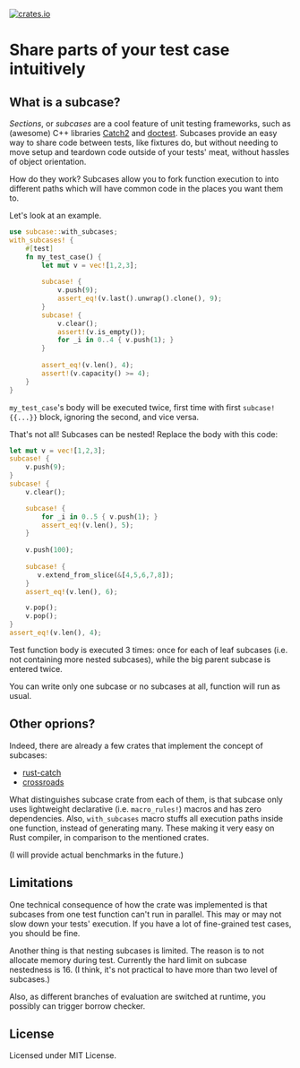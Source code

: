 <!-- this file is generated automatically with cargo-rdme tool -->

[![crates.io](https://img.shields.io/crates/v/subcase?style=for-the-badge&color=blue)](https://crates.io/crates/subcase)

<!-- cargo-rdme start -->

# Share parts of your test case intuitively

## What is a subcase?

*Sections*, or *subcases* are a cool feature of unit testing frameworks,
such as (awesome) C++ libraries [Catch2](https://github.com/catchorg/Catch2)
and [doctest](https://github.com/doctest/doctest).
Subcases provide an easy way to share code between tests,
like fixtures do, but without needing to move setup and teardown code
outside of your tests' meat, without hassles of object orientation.

How do they work? Subcases allow you to fork function execution
to into different paths which will have common code in the places
you want them to.

Let's look at an example.
```rust
use subcase::with_subcases;
with_subcases! {
    #[test]
    fn my_test_case() {
        let mut v = vec![1,2,3];
        
        subcase! {
            v.push(9);
            assert_eq!(v.last().unwrap().clone(), 9);
        }
        subcase! {
            v.clear();
            assert!(v.is_empty());
            for _i in 0..4 { v.push(1); }
        }
        
        assert_eq!(v.len(), 4);
        assert!(v.capacity() >= 4);
    }
}
```
`my_test_case`'s body will be executed twice, first time
with first `subcase!{{...}}` block, ignoring the second,
and vice versa.

That's not all! Subcases can be nested! Replace the body
with this code:
```rust
let mut v = vec![1,2,3];   
subcase! {
    v.push(9);
}
subcase! {
    v.clear();

    subcase! {
        for _i in 0..5 { v.push(1); }
        assert_eq!(v.len(), 5);
    }
   
    v.push(100);
   
    subcase! {
       v.extend_from_slice(&[4,5,6,7,8]);
    }
    assert_eq!(v.len(), 6);

    v.pop();
    v.pop();
}
assert_eq!(v.len(), 4);
```
Test function body is executed 3 times: once
for each of leaf subcases (i.e. not containing more nested subcases),
while the big parent subcase is entered twice.

You can write only one subcase or no subcases at all, function
will run as usual.

## Other oprions?

Indeed, there are already a few crates that implement the concept
of subcases:
+ [rust-catch](https://github.com/guydunton/rust-catch)
+ [crossroads](https://crates.io/crates/crossroads)

What distinguishes subcase crate from each of them, is that
subcase only uses lightweight declarative (i.e. `macro_rules!`)
macros and has zero dependencies. Also, `with_subcases` macro stuffs
all execution paths inside one function, instead of generating
many. These making it very easy on Rust compiler, in comparison
to the mentioned crates.

(I will provide actual benchmarks in the future.)

## Limitations

One technical consequence of how the crate was
implemented is that subcases from one test function can't run
in parallel. This may or may not slow down your tests' execution.
If you have a lot of fine-grained test cases, you should be fine.

Another thing is that nesting subcases is limited. The reason is
to not allocate memory during test. Currently the hard limit
on subcase nestedness is 16. (I think, it's not practical to have
more than two level of subcases.)

Also, as different branches of evaluation are switched at runtime,
you possibly can trigger borrow checker.

## License

Licensed under MIT License.

<!-- cargo-rdme end -->
